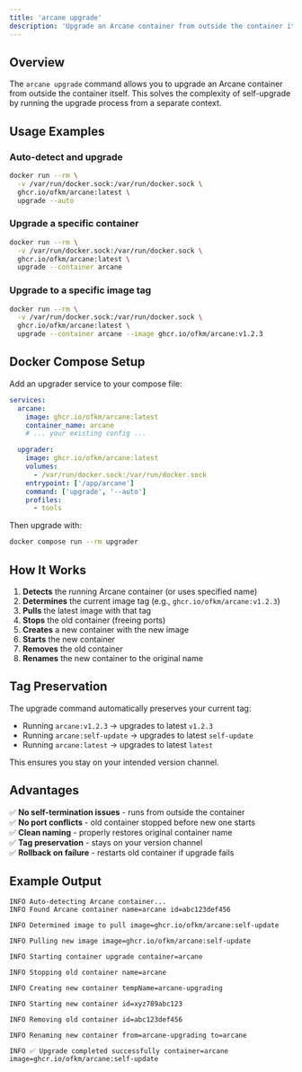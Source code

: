 ```yaml
---
title: 'arcane upgrade'
description: 'Upgrade an Arcane container from outside the container itself.'
---
```


<script lang="ts">
import CliCommand from '$lib/components/cli-command.svelte';
import { ARCANE_COMMANDS } from '$lib/config/cli-commands.js';
</script>

<CliCommand command={ARCANE_COMMANDS.upgrade} />

## Overview

The `arcane upgrade` command allows you to upgrade an Arcane container from outside the container itself. This solves the complexity of self-upgrade by running the upgrade process from a separate context.

## Usage Examples

### Auto-detect and upgrade

```bash
docker run --rm \
  -v /var/run/docker.sock:/var/run/docker.sock \
  ghcr.io/ofkm/arcane:latest \
  upgrade --auto
```

### Upgrade a specific container

```bash
docker run --rm \
  -v /var/run/docker.sock:/var/run/docker.sock \
  ghcr.io/ofkm/arcane:latest \
  upgrade --container arcane
```

### Upgrade to a specific image tag

```bash
docker run --rm \
  -v /var/run/docker.sock:/var/run/docker.sock \
  ghcr.io/ofkm/arcane:latest \
  upgrade --container arcane --image ghcr.io/ofkm/arcane:v1.2.3
```

## Docker Compose Setup

Add an upgrader service to your compose file:

```yaml
services:
  arcane:
    image: ghcr.io/ofkm/arcane:latest
    container_name: arcane
    # ... your existing config ...

  upgrader:
    image: ghcr.io/ofkm/arcane:latest
    volumes:
      - /var/run/docker.sock:/var/run/docker.sock
    entrypoint: ['/app/arcane']
    command: ['upgrade', '--auto']
    profiles:
      - tools
```

Then upgrade with:

```bash
docker compose run --rm upgrader
```

## How It Works

1. **Detects** the running Arcane container (or uses specified name)
2. **Determines** the current image tag (e.g., `ghcr.io/ofkm/arcane:v1.2.3`)
3. **Pulls** the latest image with that tag
4. **Stops** the old container (freeing ports)
5. **Creates** a new container with the new image
6. **Starts** the new container
7. **Removes** the old container
8. **Renames** the new container to the original name

## Tag Preservation

The upgrade command automatically preserves your current tag:

* Running `arcane:v1.2.3` → upgrades to latest `v1.2.3`
* Running `arcane:self-update` → upgrades to latest `self-update`
* Running `arcane:latest` → upgrades to latest `latest`

This ensures you stay on your intended version channel.

## Advantages

✅ **No self-termination issues** - runs from outside the container  
✅ **No port conflicts** - old container stopped before new one starts  
✅ **Clean naming** - properly restores original container name  
✅ **Tag preservation** - stays on your version channel  
✅ **Rollback on failure** - restarts old container if upgrade fails

## Example Output

```
INFO Auto-detecting Arcane container...
INFO Found Arcane container name=arcane id=abc123def456

INFO Determined image to pull image=ghcr.io/ofkm/arcane:self-update

INFO Pulling new image image=ghcr.io/ofkm/arcane:self-update

INFO Starting container upgrade container=arcane

INFO Stopping old container name=arcane

INFO Creating new container tempName=arcane-upgrading

INFO Starting new container id=xyz789abc123

INFO Removing old container id=abc123def456

INFO Renaming new container from=arcane-upgrading to=arcane

INFO ✅ Upgrade completed successfully container=arcane image=ghcr.io/ofkm/arcane:self-update
```

